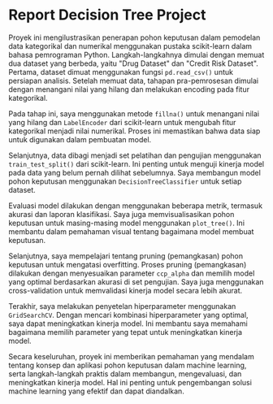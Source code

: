 # Report Decision Tree Project

Proyek ini mengilustrasikan penerapan pohon keputusan dalam pemodelan data kategorikal dan numerikal menggunakan pustaka scikit-learn dalam bahasa pemrograman Python. Langkah-langkahnya dimulai dengan memuat dua dataset yang berbeda, yaitu "Drug Dataset" dan "Credit Risk Dataset". Pertama, dataset dimuat menggunakan fungsi `pd.read_csv()` untuk persiapan analisis. Setelah memuat data, tahapan pra-pemrosesan dimulai dengan menangani nilai yang hilang dan melakukan encoding pada fitur kategorikal.

Pada tahap ini, saya menggunakan metode `fillna()` untuk menangani nilai yang hilang dan `LabelEncoder` dari scikit-learn untuk mengubah fitur kategorikal menjadi nilai numerikal. Proses ini memastikan bahwa data siap untuk digunakan dalam pembuatan model.

Selanjutnya, data dibagi menjadi set pelatihan dan pengujian menggunakan `train_test_split()` dari scikit-learn. Ini penting untuk menguji kinerja model pada data yang belum pernah dilihat sebelumnya. Saya membangun model pohon keputusan menggunakan `DecisionTreeClassifier` untuk setiap dataset.

Evaluasi model dilakukan dengan menggunakan beberapa metrik, termasuk akurasi dan laporan klasifikasi. Saya juga memvisualisasikan pohon keputusan untuk masing-masing model menggunakan `plot_tree()`. Ini membantu dalam pemahaman visual tentang bagaimana model membuat keputusan.

Selanjutnya, saya mempelajari tentang pruning (pemangkasan) pohon keputusan untuk mengatasi overfitting. Proses pruning (pemangkasan) dilakukan dengan menyesuaikan parameter `ccp_alpha` dan memilih model yang optimal berdasarkan akurasi di set pengujian. Saya juga menggunakan cross-validation untuk memvalidasi kinerja model secara lebih akurat.

Terakhir, saya melakukan penyetelan hiperparameter menggunakan `GridSearchCV`. Dengan mencari kombinasi hiperparameter yang optimal, saya dapat meningkatkan kinerja model. Ini membantu saya memahami bagaimana memilih parameter yang tepat untuk meningkatkan kinerja model.

Secara keseluruhan, proyek ini memberikan pemahaman yang mendalam tentang konsep dan aplikasi pohon keputusan dalam machine learning, serta langkah-langkah praktis dalam membangun, mengevaluasi, dan meningkatkan kinerja model. Hal ini penting untuk pengembangan solusi machine learning yang efektif dan dapat diandalkan.
